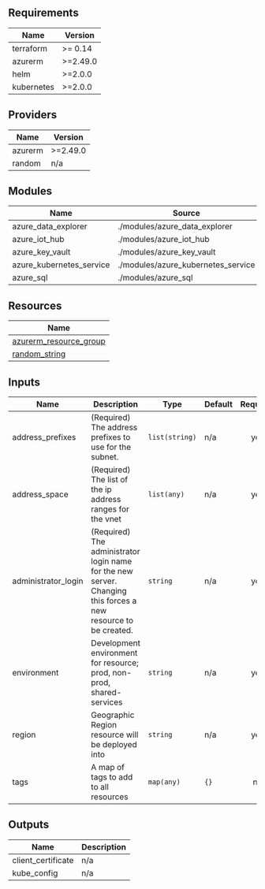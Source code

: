 ## Requirements

| Name | Version |
|------|---------|
| terraform | >= 0.14 |
| azurerm | >=2.49.0 |
| helm | >=2.0.0 |
| kubernetes | >=2.0.0 |

## Providers

| Name | Version |
|------|---------|
| azurerm | >=2.49.0 |
| random | n/a |

## Modules

| Name | Source | Version |
|------|--------|---------|
| azure_data_explorer | ./modules/azure_data_explorer |  |
| azure_iot_hub | ./modules/azure_iot_hub |  |
| azure_key_vault | ./modules/azure_key_vault |  |
| azure_kubernetes_service | ./modules/azure_kubernetes_service |  |
| azure_sql | ./modules/azure_sql |  |

## Resources

| Name |
|------|
| [azurerm_resource_group](https://registry.terraform.io/providers/hashicorp/azurerm/latest/docs/resources/resource_group) |
| [random_string](https://registry.terraform.io/providers/hashicorp/random/latest/docs/resources/string) |

## Inputs

| Name | Description | Type | Default | Required |
|------|-------------|------|---------|:--------:|
| address\_prefixes | (Required) The address prefixes to use for the subnet. | `list(string)` | n/a | yes |
| address\_space | (Required) The list of the ip address ranges for the vnet | `list(any)` | n/a | yes |
| administrator\_login | (Required) The administrator login name for the new server. Changing this forces a new resource to be created. | `string` | n/a | yes |
| environment | Development environment for resource; prod, non-prod, shared-services | `string` | n/a | yes |
| region | Geographic Region resource will be deployed into | `string` | n/a | yes |
| tags | A map of tags to add to all resources | `map(any)` | `{}` | no |

## Outputs

| Name | Description |
|------|-------------|
| client\_certificate | n/a |
| kube\_config | n/a |